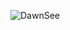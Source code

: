 ![DawnSee](https://user-images.githubusercontent.com/42088872/95290058-f13b9180-089e-11eb-94e3-a44a5a1172c3.jpg)
